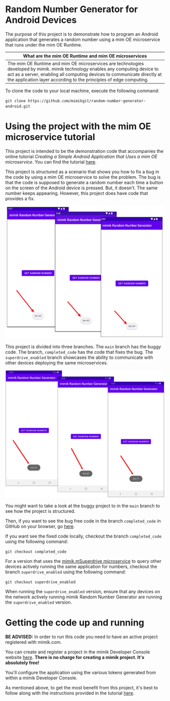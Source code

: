 # Random Number Generator for Android Devices
The purpose of this project is to demonstrate how to program an Android application that generates a random number using a mim OE microservice that runs under the mim OE Runtime.

|What are the mim OE Runtime and mim OE microservices|
|----|
|The mim OE Runtime and mim OE microservices are technologies developed by mimik. mimik technology enables any computing device to act as a server, enabling all computing devices to communicate directly at the application layer according to the principles of edge computing.|

To clone the code to your local machine, execute the following command:

`git clone https://github.com/mimikgit/random-number-generator-android.git`

# Using the project with the mim OE microservice tutorial

This project is intended to be the demonstration code that accompanies the online tutorial *Creating a Simple Android Application that Uses a mim OE microservice*. You can find the tutorial [here](https://devdocs.mimik.com/tutorials/01-submenu/03-submenu/01-index).

This project is structured as a scenario that shows you how to fix a bug in the code by using a mim OE microservice to solve the problem. The bug is that the code is supposed to generate a random number each time a button on the screen of the Android device is pressed. But, it doesn't. The same number keeps appearing. However, this project does have code that provides a fix.

![buggy code](images/rangen-buggy-behavior.jpg)

This project is divided into three branches. The `main` branch has the buggy code. The branch, `completed_code` has the code that fixes the bug. The `superdrive_enabled` branch showcases the ability to communicate with other devices deploying the same microservices.

![buggy code](images/rangen-after-photos-01.jpg)

You might want to take a look at the buggy project to in the `main` branch to see how the project is structured.

Then, if you want to see the bug free code in the branch `completed_code` in GitHub on your browser, go [here](https://github.com/mimikgit/random-number-generator-android/tree/completed_code).

If you want see the fixed code locally, checkout the branch `completed_code` using the following command:

`git checkout completed_code`

For a version that uses the [mimik mSuperdrive microservice](https://github.com/edgeMicroservice/mSuperdrive) to query other devices actively running the same application for numbers, checkout the branch `superdrive_enabled` using the following command:

`git checkout superdrive_enabled`

When running the `superdrive_enabled` version, ensure that any devices on the network actively running mimik Random Number Generator are running the `superdrive_enabled` version.  

# Getting the code up and running

**BE ADVISED:** In order to run this code you need to have an active project registered with mimik.com.

You can create and register a project in the mimik Developer Console website [here](https://developer.mimik.com/console). **There is no charge for creating a mimik project. It's absolutely free!**

You'll configure the application using the various tokens generated from within a mimik Developer Console.

As mentioned above, to get the most benefit from this project, it's best to follow along with the instructions provided in the tutorial [here](https://devdocs.mimik.com/tutorials/01-submenu/03-submenu/01-index).

